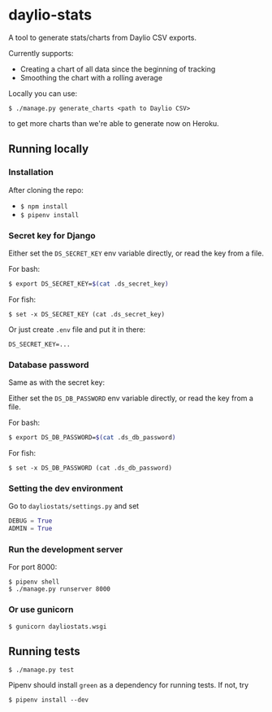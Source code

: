 # daylio-stats

A tool to generate stats/charts from Daylio CSV exports.

Currently supports:

- Creating a chart of all data since the beginning of tracking
- Smoothing the chart with a rolling average

Locally you can use:

```
$ ./manage.py generate_charts <path to Daylio CSV>
```

to get more charts than we're able to generate now on Heroku.

## Running locally

### Installation

After cloning the repo:

- `$ npm install`
- `$ pipenv install`

### Secret key for Django

Either set the `DS_SECRET_KEY` env variable directly, or read the key from a file.

For bash:

```bash
$ export DS_SECRET_KEY=$(cat .ds_secret_key)
```

For fish:

```fish
$ set -x DS_SECRET_KEY (cat .ds_secret_key)
```

Or just create `.env` file and put it in there:

```
DS_SECRET_KEY=...
```

### Database password

Same as with the secret key:

Either set the `DS_DB_PASSWORD` env variable directly, or read the key from a file.

For bash:

```bash
$ export DS_DB_PASSWORD=$(cat .ds_db_password)
```

For fish:

```fish
$ set -x DS_DB_PASSWORD (cat .ds_db_password)
```

### Setting the dev environment

Go to `dayliostats/settings.py` and set

```python
DEBUG = True
ADMIN = True
```

### Run the development server

For port 8000:

```
$ pipenv shell
$ ./manage.py runserver 8000
```

### Or use gunicorn

```
$ gunicorn dayliostats.wsgi
```

## Running tests

```
$ ./manage.py test
```

Pipenv should install `green` as a dependency for running tests. If not, try

```
$ pipenv install --dev
```
